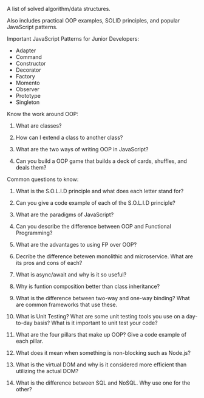 A list of solved algorithm/data structures. 

Also includes practical OOP examples, SOLID principles, and popular JavaScript patterns. 

Important JavaScript Patterns for Junior Developers: 
* Adapter
* Command
* Constructor
* Decorator 
* Factory 
* Momento
* Observer
* Prototype 
* Singleton

Know the work around OOP: 
1. What are classes?

1. How can I extend a class to another class?

1. What are the two ways of writing OOP in JavaScript?

1. Can you build a OOP game that builds a deck of cards, shuffles, and deals them?

Common questions to know: 
1. What is the S.O.L.I.D principle and what does each letter stand for?

1. Can you give a code example of each of the S.O.L.I.D principle?

1. What are the paradigms of JavaScript?

1. Can you describe the difference between OOP and Functional Programming?

1. What are the advantages to using FP over OOP?

1. Decribe the difference betewen monolithic and microservice. What are its pros and cons of each?

1. What is async/await and why is it so useful?

1. Why is funtion composition better than class inheritance?

1. What is the difference between two-way and one-way binding? What are common frameworks that use these. 

1. What is Unit Testing? What are some unit testing tools you use on a day-to-day basis? What is it important to unit test your code?

1. What are the four pillars that make up OOP? Give a code example of each pillar. 

1. What does it mean when something is non-blocking such as Node.js?

1. What is the virtual DOM and why is it considered more efficient than utilizing the actual DOM?

1. What is the difference between SQL and NoSQL. Why use one for the other?


